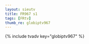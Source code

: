 ```yaml
--- 
layout: sieutv
title: FR967 s1
tags: [FRtv]
thumb_re: globiptv967
---
```

{% include tvadv key="globiptv967" %} 
